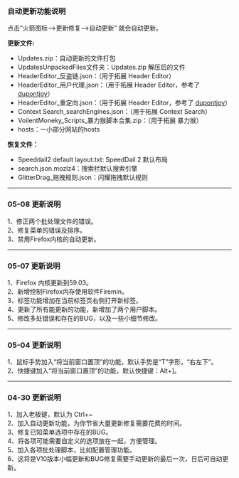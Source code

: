 ### 自动更新功能说明
点击“火箭图标—>更新修复—>自动更新” 就会自动更新。

**更新文件:**
* Updates.zip：自动更新的文件打包
* UpdatesUnpackedFiles文件夹：Updates.zip 解压后的文件
* HeaderEditor_反盗链.json：（用于拓展 Header Editor）
* HeaderEditor_用户代理.json：（用于拓展 Header Editor，参考了 <a href="https://github.com/dupontjoy/customization/tree/master/Rules/HeaderEditor" rel="noopener" target="_blank">dupontjoy</a>）
* HeaderEditor_重定向.json：（用于拓展 Header Editor，参考了 <a href="https://github.com/dupontjoy/customization/tree/master/Rules/HeaderEditor" rel="noopener" target="_blank">dupontjoy</a>）
* Context Search_searchEngines.json：（用于拓展 Context Search）
* VoilentMoneky_Scripts_暴力猴脚本合集.zip：（用于拓展 暴力猴）
* hosts：一小部分网站的hosts

**恢复文件：**
* Speeddail2 default layout.txt: SpeedDail 2 默认布局
* search.json.mozlz4：搜索栏默认搜索引擎
* GlitterDrag_拖拽规则.json：闪耀拖拽默认规则

-------------
### 05-08 更新说明
1、修正两个批处理文件的错误。\
2、修复菜单的错误及排序。\
3、禁用Firefox内核的自动更新。


-------------
### 05-07 更新说明
1、Firefox 内核更新到59.03。\
2、新增控制Firefox内存使用软件Firemin。\
3、标签功能增加在当前标签页右侧打开新标签。\
4、更新了所有能更新的功能，新增加了两个用户脚本。\
5、修改多处错误和存在的BUG，以及一些小细节修改。

-------------
### 05-04 更新说明
1、鼠标手势加入“将当前窗口置顶”的功能，默认手势是“T”字形，“右左下”。\
2、快捷键加入“将当前窗口置顶”的功能，默认快捷键：Alt+]。

-------------
### 04-30 更新说明
1、加入老板键，默认为 Ctrl+~ \
2、加入自动更新功能，为你节省大量更新修复需要花费的时间。 \
3、修复已知菜单选项中存在的BUG。 \
4、将各项可能需要自定义的选项放在一起，方便管理。 \
5、加入各项批处理脚本，比如配置管理功能。 \
6、这将是V10版本小幅更新和BUG修复需要手动更新的最后一次，日后可自动更新。
